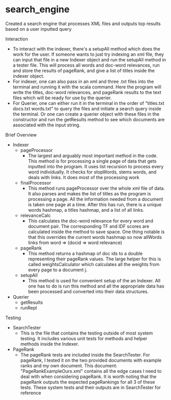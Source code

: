 # search_engine
Created a search engine that processes XML files and outputs top results based on a user inputted query


Interaction
- To interact with the indexer, there's a setupAll method which does the work for the user. If someone wants to just
    try indexing an xml file, they can input that file in a new Indexer object and run the setupAll method in a tester
    file. This will process all words and doc-word relevances, run and store the results of pageRank, and give a list
    of titles inside the indexer object.
- For indexer, one can also pass in an xml and three .txt files into the terminal and running it with the scala command.
    Here the program will write the titles, doc-word relevances, and pageRank results to the text files which will be
    ready for use by the querier.
- For Querier, one can either run it in the terminal in the order of "titles.txt docs.txt words.txt" to query the files
    and initiate a search query inside the terminal. Or one can create a querier object with these files in the
    constructor and run the getResults method to see which documents are associated with the input string.

Brief Overview
- Indexer
    - pageProcessor
        - The largest and arguably most important method in the code. This method is for processing a single page of
            data that gets inputted into the program. It uses list recursion to process every word individually. It
            checks for stopWords, stems words, and deals with links. It does most of the processing work
    - finalProcessor
        - This method runs pageProcessor over the whole xml file of data. It also parses and makes the list
            of titles as the program is processing a page. All the information needed from a document is taken one page at a
            time. After this has run, there is a unique words hashmap, a titles hashmap, and a list of all links.
    - relevanceCalc
        - This calculates the doc-word relevance for every word and document pair. The corresponding TF and IDF scores
            are calculated inside the method to save space. One thing notable is that this overrides the current words
            hashmap so now allWords links from word => (docid => word relevance)
    - pageRank
        - This method returns a hashmap of doc ids to a double representing their pageRank values. The large helper for
            this is called weightsCalculator which calculates all the weights from every page to a document j.
    - setupAll
        - This method is used for convenient setup of the an Indexer. All one has to do is run this method and all the
            appropriate data has been processed and converted into their data structures.
- Querier
    - getResults
    - runRepl

Testing
- SearchTester
    - This is the file that contains the testing outside of most system testing. It includes various unit tests for
        methods and helper methods inside the Indexer.
- PageRank
    - The pageRank tests are included inside the SearchTester. For pageRank, I tested it on the two provided documents
        with example ranks and my own document. This document: "PageRankExampleOurs.xml" contains all the edge cases
        I need to deal with when considering pageRank. It is worth noting that the pageRank outputs the expected
        pageRankings for all 3 of these tests. These system tests and their outputs are in SearchTester for reference



